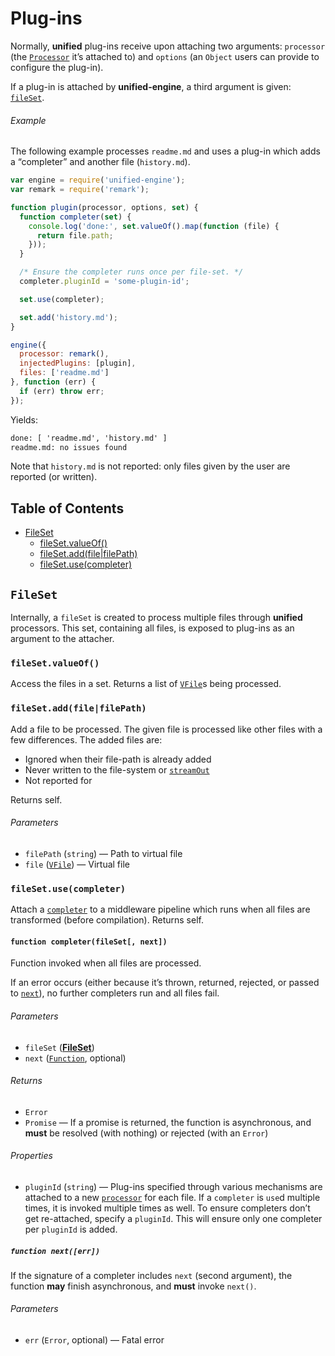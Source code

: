 # Plug-ins

Normally, **unified** plug-ins receive upon attaching two arguments:
`processor` (the [`Processor`][unified-processor] it’s attached to) and
`options` (an `Object` users can provide to configure the plug-in).

If a plug-in is attached by **unified-engine**, a third argument is
given: [`fileSet`][file-set].

###### Example

The following example processes `readme.md` and uses a plug-in
which adds a “completer” and another file (`history.md`).

```js
var engine = require('unified-engine');
var remark = require('remark');

function plugin(processor, options, set) {
  function completer(set) {
    console.log('done:', set.valueOf().map(function (file) {
      return file.path;
    }));
  }

  /* Ensure the completer runs once per file-set. */
  completer.pluginId = 'some-plugin-id';

  set.use(completer);

  set.add('history.md');
}

engine({
  processor: remark(),
  injectedPlugins: [plugin],
  files: ['readme.md']
}, function (err) {
  if (err) throw err;
});
```

Yields:

```txt
done: [ 'readme.md', 'history.md' ]
readme.md: no issues found
```

Note that `history.md` is not reported: only files given by the user
are reported (or written).

## Table of Contents

*   [FileSet](#fileset)
    *   [fileSet.valueOf()](#filesetvalueof)
    *   [fileSet.add(file|filePath)](#filesetaddfilefilepath)
    *   [fileSet.use(completer)](#filesetusecompleter)

## `FileSet`

Internally, a `fileSet` is created to process multiple files through
**unified** processors.  This set, containing all files, is exposed
to plug-ins as an argument to the attacher.

### `fileSet.valueOf()`

Access the files in a set.  Returns a list of [`VFile`][vfile]s being
processed.

### `fileSet.add(file|filePath)`

Add a file to be processed.  The given file is processed like
other files with a few differences.  The added files are:

*   Ignored when their file-path is already added
*   Never written to the file-system or [`streamOut`][stream-out]
*   Not reported for

Returns self.

###### Parameters

*   `filePath` (`string`) — Path to virtual file
*   `file` ([`VFile`][vfile]) — Virtual file

### `fileSet.use(completer)`

Attach a [`completer`][completer] to a middleware pipeline which runs
when all files are transformed (before compilation).  Returns self.

#### `function completer(fileSet[, next])`

Function invoked when all files are processed.

If an error occurs (either because it’s thrown, returned, rejected, or
passed to [`next`][next]), no further completers run and all files fail.

###### Parameters

*   `fileSet` ([**FileSet**][file-set])
*   `next` ([`Function`][next], optional)

###### Returns

*   `Error`
*   `Promise` — If a promise is returned, the function is asynchronous,
    and **must** be resolved (with nothing) or rejected (with an `Error`)

###### Properties

*   `pluginId` (`string`) — Plug-ins specified through various
    mechanisms are attached to a new [`processor`][unified-processor]
    for each file.  If a `completer` is `use`d multiple times, it is
    invoked multiple times as well.  To ensure completers don’t get
    re-attached, specify a `pluginId`.  This will ensure only one
    completer per `pluginId` is added.

##### `function next([err])`

If the signature of a completer includes `next` (second argument),
the function **may** finish asynchronous, and **must** invoke
`next()`.

###### Parameters

*   `err` (`Error`, optional) — Fatal error

<!-- Definitions -->

[vfile]: https://github.com/vfile/vfile

[unified-processor]: https://github.com/unifiedjs/unified#processor

[completer]: #function-completerfileset-next

[next]: #function-nexterr

[file-set]: #fileset

[stream-out]: options.md#optionsstreamout
